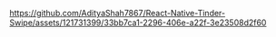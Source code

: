 

https://github.com/AdityaShah7867/React-Native-Tinder-Swipe/assets/121731399/33bb7ca1-2296-406e-a22f-3e23508d2f60

